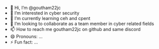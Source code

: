 - 👋 Hi, I’m @goutham22jc
- 👀 I’m interested in cyber security
- 🌱 I’m currently learning ceh and cpent
- 💞️ I’m looking to collaborate as a team member in cyber related fields
- 📫 How to reach me goutham22jc on github and same discord
- 😄 Pronouns: ...
- ⚡ Fun fact: ...

<!---
goutham22jc/goutham22jc is a ✨ special ✨ repository because its `README.md` (this file) appears on your GitHub profile.
You can click the Preview link to take a look at your changes.
--->
